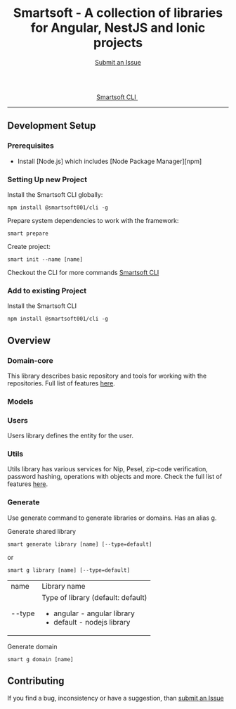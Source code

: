<h1 align="center">Smartsoft - A collection of libraries for Angular, NestJS and Ionic projects</h1>

<p align="center">
  <a href="https://github.com/emiljuchnikowski/smartsoft001/issues">Submit an Issue</a>

[//]: # (  ·)

[//]: # (  <a href="">Blog</a>)
  <br>
  <br>
</p>

<p align="center">
  <a href="https://www.npmjs.com/package/@smartsoft001/cli">
    Smartsoft CLI
  </a>&nbsp;
</p>

<hr>

[//]: # (## Documentation)

[//]: # ()
[//]: # (Get started with Angular, learn the fundamentals and explore advanced topics on our documentation website.)

[//]: # ()
[//]: # (- [Getting Started][quickstart])

[//]: # (- [Architecture][architecture])

[//]: # (- [Components and Templates][componentstemplates])

[//]: # (- [Forms][forms])

[//]: # (- [API][api])

## Development Setup

### Prerequisites

- Install [Node.js] which includes [Node Package Manager][npm]

### Setting Up new Project

Install the Smartsoft CLI globally:
```
npm install @smartsoft001/cli -g
```

Prepare system dependencies to work with the framework:
```
smart prepare
```

Create project:
```
smart init --name [name]
```

Checkout the CLI for more commands <a href="https://www.npmjs.com/package/@smartsoft001/cli">Smartsoft CLI</a>

### Add to existing Project

Install the Smartsoft CLI
```
npm install @smartsoft001/cli -g
```

## Overview

### Domain-core
This library describes basic repository and tools for working with the repositories.
Full list of features [here](packages/shared/domain-core/README.md).

### Models


### Users
Users library defines the entity for the user.

### Utils
Utils library has various services for Nip, Pesel, zip-code verification, password hashing, operations with objects and 
more. Check the full list of features [here](packages/shared/utils/README.md).

### Generate
Use generate command to generate libraries or domains. Has an alias g.

Generate shared library
```
smart generate library [name] [--type=default]
```
or
```
smart g library [name] [--type=default]
```
<table>
    <tbody><tr>
        <td>name</td>
        <td>Library name</td>
    </tr>
    <tr>
        <td>--type</td>
        <td>
            Type of library (default: default)
            <ul>
                <li>angular - angular library</li>
                <li>default - nodejs library</li>
            </ul>        
        </td>
    </tr>
</tbody></table>

Generate domain
```
smart g domain [name]
```

## Contributing

If you find a bug, inconsistency or have a suggestion, than <a href="https://github.com/emiljuchnikowski/smartsoft001/issues">submit an Issue</a>
